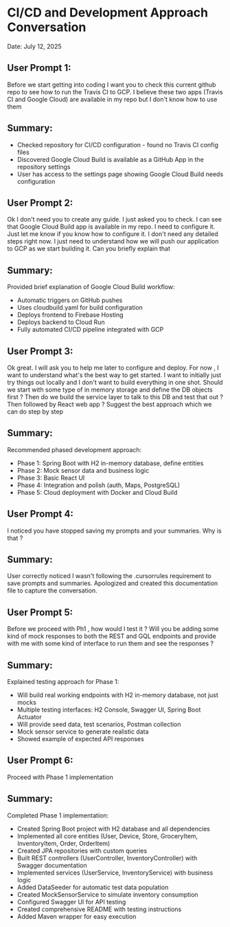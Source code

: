 # CI/CD and Development Approach Conversation
Date: July 12, 2025

## User Prompt 1:
Before we start getting into coding I want you to check this current github repo to see how to run the Travis CI to GCP. I believe these two apps (Travis CI and Google Cloud) are available in my repo but I don't know how to use them

## Summary:
- Checked repository for CI/CD configuration - found no Travis CI config files
- Discovered Google Cloud Build is available as a GitHub App in the repository settings
- User has access to the settings page showing Google Cloud Build needs configuration

## User Prompt 2:
Ok I don't need you to create any guide. I just asked you to check. I can see that Google Cloud Build app is available in my repo. I need to configure it. Just let me know if you know how to configure it. I don't need any detailed steps right now. I just need to understand how we will push our application to GCP as we start building it. Can you briefly explain that

## Summary:
Provided brief explanation of Google Cloud Build workflow:
- Automatic triggers on GitHub pushes
- Uses cloudbuild.yaml for build configuration
- Deploys frontend to Firebase Hosting
- Deploys backend to Cloud Run
- Fully automated CI/CD pipeline integrated with GCP

## User Prompt 3:
Ok great. I will ask you to help me later to configure and deploy. For now , I want to understand what's the best way to get started. I want to initially just try things out locally and I don't want to build everything in one shot. Should we start with some type of in memory storage and define the DB objects first ? Then do we build the service layer to talk to this DB and test that out ? Then followed by React web app ? Suggest the best approach which we can do step by step

## Summary:
Recommended phased development approach:
- Phase 1: Spring Boot with H2 in-memory database, define entities
- Phase 2: Mock sensor data and business logic
- Phase 3: Basic React UI
- Phase 4: Integration and polish (auth, Maps, PostgreSQL)
- Phase 5: Cloud deployment with Docker and Cloud Build

## User Prompt 4:
I noticed you have stopped saving my prompts and your summaries. Why is that ?

## Summary:
User correctly noticed I wasn't following the .cursorrules requirement to save prompts and summaries. Apologized and created this documentation file to capture the conversation.

## User Prompt 5:
Before we proceed with Ph1 , how would I test it ? Will you be adding some kind of mock responses to both the REST and GQL endpoints and provide with me with some kind of interface to run them and see the responses ?

## Summary:
Explained testing approach for Phase 1:
- Will build real working endpoints with H2 in-memory database, not just mocks
- Multiple testing interfaces: H2 Console, Swagger UI, Spring Boot Actuator
- Will provide seed data, test scenarios, Postman collection
- Mock sensor service to generate realistic data
- Showed example of expected API responses

## User Prompt 6:
Proceed with Phase 1 implementation

## Summary:
Completed Phase 1 implementation:
- Created Spring Boot project with H2 database and all dependencies
- Implemented all core entities (User, Device, Store, GroceryItem, InventoryItem, Order, OrderItem)
- Created JPA repositories with custom queries
- Built REST controllers (UserController, InventoryController) with Swagger documentation
- Implemented services (UserService, InventoryService) with business logic
- Added DataSeeder for automatic test data population
- Created MockSensorService to simulate inventory consumption
- Configured Swagger UI for API testing
- Created comprehensive README with testing instructions
- Added Maven wrapper for easy execution 